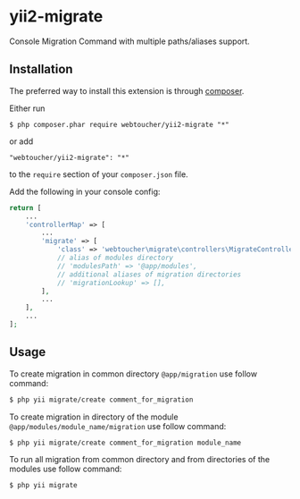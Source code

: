 yii2-migrate
============

Console Migration Command with multiple paths/aliases support.

## Installation

The preferred way to install this extension is through [composer](http://getcomposer.org/download/).

Either run

```
$ php composer.phar require webtoucher/yii2-migrate "*"
```

or add

```
"webtoucher/yii2-migrate": "*"
```

to the ```require``` section of your `composer.json` file.

Add the following in your console config:

```php
return [
    ...
    'controllerMap' => [
        ...
        'migrate' => [
            'class' => 'webtoucher\migrate\controllers\MigrateController',
            // alias of modules directory
            // 'modulesPath' => '@app/modules',
            // additional aliases of migration directories
            // 'migrationLookup' => [],
        ],
        ...
    ],
    ...
];
```

## Usage

To create migration in common directory `@app/migration` use follow command:

```bash
$ php yii migrate/create comment_for_migration
```

To create migration in directory of the module `@app/modules/module_name/migration` use follow command:

```bash
$ php yii migrate/create comment_for_migration module_name
```

To run all migration from common directory and from directories of the modules use follow command:

```bash
$ php yii migrate
```
